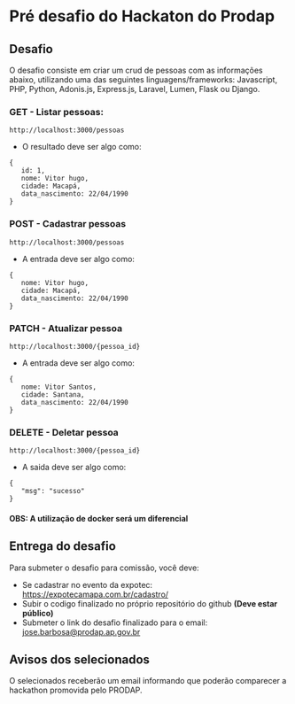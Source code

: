 # Pré desafio do Hackaton do Prodap
   ## Desafio
   O desafio consiste em criar um crud de pessoas com as informações abaixo, utilizando uma das seguintes linguagens/frameworks: Javascript, PHP, Python, Adonis.js, Express.js, Laravel, Lumen, Flask ou Django.
   ### GET - Listar pessoas:    
   ``http://localhost:3000/pessoas``
   - O resultado deve ser algo como:
   ```
   {
      id: 1,
      nome: Vitor hugo,
      cidade: Macapá,
      data_nascimento: 22/04/1990
   }
   ```
   ### POST - Cadastrar pessoas
   ``http://localhost:3000/pessoas``
   - A entrada deve ser algo como:
   ```
   {
      nome: Vitor hugo,
      cidade: Macapá,
      data_nascimento: 22/04/1990
   }
   ```
   ### PATCH - Atualizar pessoa
   ``http://localhost:3000/{pessoa_id}``
   - A entrada deve ser algo como:
   ```
   {
      nome: Vitor Santos,
      cidade: Santana,
      data_nascimento: 22/04/1990
   }
   ```
   ### DELETE - Deletar pessoa
   ``http://localhost:3000/{pessoa_id}``
   - A saida deve ser algo como:
   ```
   {
      "msg": "sucesso"
   }
   ```
  #### OBS: A utilização de docker será um diferencial
   ## Entrega do desafio
   Para submeter o desafio para comissão, você deve:
   * Se cadastrar no evento da expotec: https://expotecamapa.com.br/cadastro/
   * Subir o codigo finalizado no próprio repositório do github **(Deve estar público)**
   * Submeter o link do desafio finalizado para o email: jose.barbosa@prodap.ap.gov.br
   ## Avisos dos selecionados
   O selecionados receberão um email informando que poderão comparecer a hackathon promovida pelo PRODAP. 
